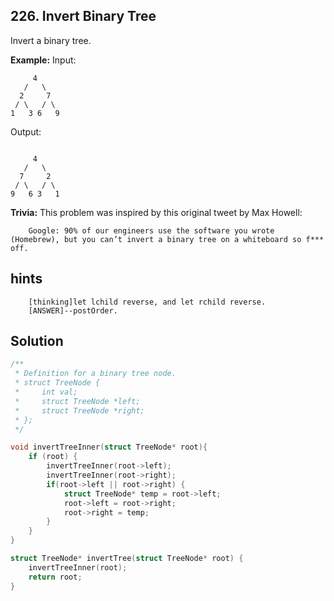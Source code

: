 ## 226. Invert Binary Tree

Invert a binary tree.

**Example:**
Input:
```
     4
   /   \
  2     7
 / \   / \
1   3 6   9
```
Output:
```

     4
   /   \
  7     2
 / \   / \
9   6 3   1
```

**Trivia:**
This problem was inspired by this original tweet by Max Howell:
```
    Google: 90% of our engineers use the software you wrote (Homebrew), but you can’t invert a binary tree on a whiteboard so f*** off.
```

## hints
```
    [thinking]let lchild reverse, and let rchild reverse.
    [ANSWER]--postOrder.
```

## Solution
``` c
/**
 * Definition for a binary tree node.
 * struct TreeNode {
 *     int val;
 *     struct TreeNode *left;
 *     struct TreeNode *right;
 * };
 */

void invertTreeInner(struct TreeNode* root){
    if (root) {
        invertTreeInner(root->left);
        invertTreeInner(root->right);
        if(root->left || root->right) {
            struct TreeNode* temp = root->left;
            root->left = root->right;
            root->right = temp;
        }
    }
}

struct TreeNode* invertTree(struct TreeNode* root) {
    invertTreeInner(root);
    return root;
}

```